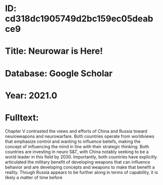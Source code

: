 # ID: cd318dc1905749d2bc159ec05deabce9
# Title: Neurowar is Here!
# Database: Google Scholar
# Year: 2021.0
# Fulltext:
Chapter V contrasted the views and efforts of China and Russia toward neuroweapons and neurowarfare.
Both countries operate from worldviews that emphasize control and wanting to influence beliefs, making the concept of influencing the mind in line with their strategic thinking.
Both countries are investing in neuro S&T, with China notably seeking to be a world leader in this field by 2030.
Importantly, both countries have explicitly articulated the military benefit of developing weapons that can influence behavior and are developing concepts and weapons to make that benefit a reality.
Though Russia appears to be further along in terms of capability, it is likely a matter of time before